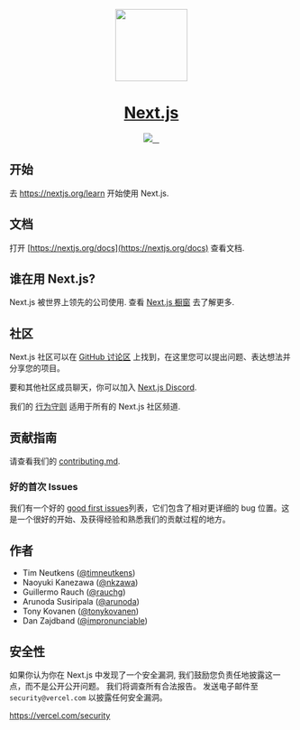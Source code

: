 <p align="center">
  <a href="https://nextjs.org">
    <picture>
      <source media="(prefers-color-scheme: dark)" srcset="https://assets.vercel.com/image/upload/v1662130559/nextjs/Icon_dark_background.png">
      <img src="https://assets.vercel.com/image/upload/v1662130559/nextjs/Icon_light_background.png" height="128">
    </picture>
    <h1 align="center">Next.js</h1>
  </a>
</p>

<p align="center">
  <a aria-label="Vercel logo" href="https://vercel.com">
    <img src="https://img.shields.io/badge/MADE%20BY%20Vercel-000000.svg?style=for-the-badge&logo=Vercel&labelColor=000">
  </a>
  <a aria-label="NPM version" href="https://www.npmjs.com/package/next">
    <img alt="" src="https://img.shields.io/npm/v/next.svg?style=for-the-badge&labelColor=000000">
  </a>
  <a aria-label="License" href="https://github.com/vercel/next.js/blob/canary/license.md">
    <img alt="" src="https://img.shields.io/npm/l/next.svg?style=for-the-badge&labelColor=000000">
  </a>
  <a aria-label="Join the community on GitHub" href="https://github.com/vercel/next.js/discussions">
    <img alt="" src="https://img.shields.io/badge/Join%20the%20community-blueviolet.svg?style=for-the-badge&logo=Next.js&labelColor=000000&logoWidth=20">
  </a>
</p>

## 开始

去 <a aria-label="next.js learn" href="https://nextjs.org/learn">https://nextjs.org/learn</a> 开始使用 Next.js.

## 文档

打开 [https://nextjs.org/docs](https://nextjs.org/docs) 查看文档.

## 谁在用 Next.js?

Next.js 被世界上领先的公司使用. 查看 [Next.js 橱窗](https://nextjs.org/showcase) 去了解更多.

## 社区

Next.js 社区可以在 [GitHub 讨论区](https://github.com/vercel/next.js/discussions) 上找到，在这里您可以提出问题、表达想法并分享您的项目。

要和其他社区成员聊天，你可以加入 [Next.js Discord](https://nextjs.org/discord).

我们的 [行为守则](https://github.com/vercel/next.js/blob/canary/CODE_OF_CONDUCT.md) 适用于所有的 Next.js 社区频道.

## 贡献指南

请查看我们的 [contributing.md](/contributing.md).

### 好的首次 Issues

我们有一个好的 [good first issues](https://github.com/vercel/next.js/labels/good%20first%20issue)列表，它们包含了相对更详细的 bug 位置。这是一个很好的开始、及获得经验和熟悉我们的贡献过程的地方。

## 作者

- Tim Neutkens ([@timneutkens](https://twitter.com/timneutkens))
- Naoyuki Kanezawa ([@nkzawa](https://twitter.com/nkzawa))
- Guillermo Rauch ([@rauchg](https://twitter.com/rauchg))
- Arunoda Susiripala ([@arunoda](https://twitter.com/arunoda))
- Tony Kovanen ([@tonykovanen](https://twitter.com/tonykovanen))
- Dan Zajdband ([@impronunciable](https://twitter.com/impronunciable))

## 安全性

如果你认为你在 Next.js 中发现了一个安全漏洞, 我们鼓励您负责任地披露这一点，而不是公开公开问题。 我们将调查所有合法报告。 发送电子邮件至 `security@vercel.com` 以披露任何安全漏洞。

https://vercel.com/security

